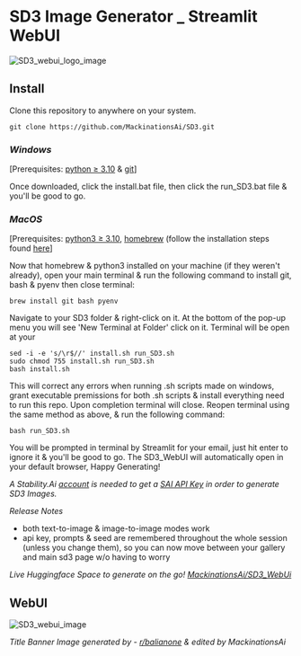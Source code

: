 # SD3 Image Generator _ Streamlit WebUI

![SD3_webui_logo_image](https://github.com/MackinationsAi/SD3/assets/133395980/fc3058cc-aa70-45ad-9376-5089dc9808aa)

## Install

Clone this repository to anywhere on your system.

    git clone https://github.com/MackinationsAi/SD3.git

### *Windows*

[Prerequisites: [python ≥ 3.10](https://www.python.org/ftp/python/3.10.11/python-3.10.11-amd64.exe) & [git](https://github.com/git-for-windows/git/releases/download/v2.44.0.windows.1/Git-2.44.0-64-bit.exe)]

Once downloaded, click the install.bat file, then click the run_SD3.bat file & you'll be good to go.

### *MacOS*

[Prerequisites: [python3 ≥ 3.10](https://www.python.org/ftp/python/3.10.11/python-3.10.11-macos11.pkg), [homebrew](https://github.com/Homebrew/brew/releases/download/4.2.19/Homebrew-4.2.19.pkg) (follow the installation steps found [here](https://docs.brew.sh/Installation)]

Now that homebrew & python3 installed on your machine (if they weren't already), open your main terminal & run the following command to install git, bash & pyenv then close terminal:

    brew install git bash pyenv

Navigate to your SD3 folder & right-click on it. At the bottom of the pop-up menu you will see 'New Terminal at Folder' click on it. Terminal will be open at your 
    
    sed -i -e 's/\r$//' install.sh run_SD3.sh
    sudo chmod 755 install.sh run_SD3.sh
    bash install.sh
    
This will correct any errors when running .sh scripts made on windows, grant executable premissions for both .sh scripts & install everything need to run this repo. Upon completion terminal will close. Reopen terminal using the same method as above, & run the following command:
    
    bash run_SD3.sh
    
You will be prompted in terminal by Streamlit for your email, just hit enter to ignore it & you'll be good to go. The SD3_WebUI will automatically open in your default browser, Happy Generating!

*A Stability.Ai [account](https://platform.stability.ai/) is needed to get a [SAI API Key](https://platform.stability.ai/account/keys) in order to generate SD3 Images.*

*Release Notes*
- both text-to-image & image-to-image modes work
- api key, prompts & seed are remembered throughout the whole session (unless you change them), so you can now move between your gallery and main sd3 page w/o having to worry

*Live Huggingface Space to generate on the go! [MackinationsAi/SD3_WebUi](https://huggingface.co/spaces/MackinationsAi/SD3_WebUi)*

## WebUI

![SD3_webui_image](https://github.com/MackinationsAi/SD3/assets/133395980/f327aef6-2e61-46e7-8d34-7ea02331df79)

*Title Banner Image generated by  -  [r/balianone](https://www.reddit.com/r/StableDiffusion/comments/1ax9ifz/creating_easy_stable_diffusion_3_sd3_image_with/) & edited by MackinationsAi*
